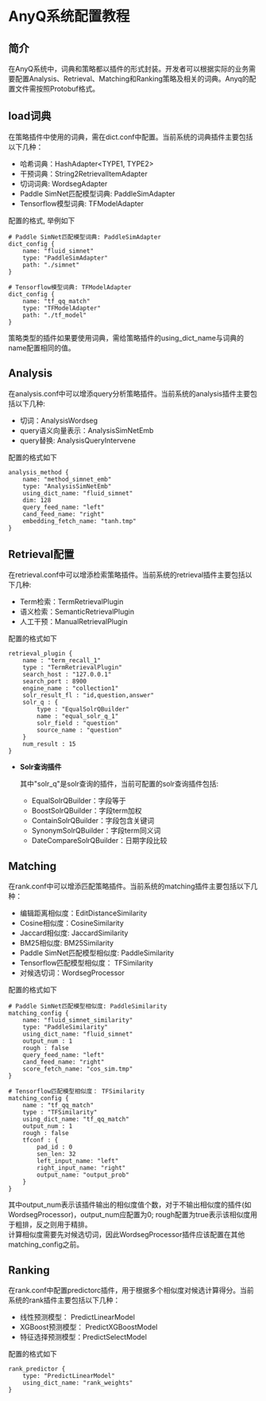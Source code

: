 # AnyQ系统配置教程

## 简介
在AnyQ系统中，词典和策略都以插件的形式封装。开发者可以根据实际的业务需要配置Analysis、Retrieval、Matching和Ranking策略及相关的词典。Anyq的配置文件需按照Protobuf格式。

## load词典

在策略插件中使用的词典，需在dict.conf中配置。当前系统的词典插件主要包括以下几种：   
* 哈希词典：HashAdapter<TYPE1, TYPE2>   
* 干预词典：String2RetrievalItemAdapter   
* 切词词典: WordsegAdapter   
* Paddle SimNet匹配模型词典: PaddleSimAdapter 
* Tensorflow模型词典: TFModelAdapter   

配置的格式, 举例如下

```
# Paddle SimNet匹配模型词典: PaddleSimAdapter
dict_config {
    name: "fluid_simnet"
    type: "PaddleSimAdapter"
    path: "./simnet"
}

# Tensorflow模型词典: TFModelAdapter
dict_config {
    name: "tf_qq_match"
    type: "TFModelAdapter"
    path: "./tf_model"
}
```

策略类型的插件如果要使用词典，需给策略插件的using_dict_name与词典的name配置相同的值。

## Analysis

在analysis.conf中可以增添query分析策略插件。当前系统的analysis插件主要包括以下几种:   
* 切词：AnalysisWordseg   
* query语义向量表示：AnalysisSimNetEmb   
* query替换: AnalysisQueryIntervene   

配置的格式如下

```
analysis_method {
    name: "method_simnet_emb"
    type: "AnalysisSimNetEmb"
    using_dict_name: "fluid_simnet"
    dim: 128
    query_feed_name: "left" 
    cand_feed_name: "right" 
    embedding_fetch_name: "tanh.tmp"
}
```

## Retrieval配置
在retrieval.conf中可以增添检索策略插件。当前系统的retrieval插件主要包括以下几种:   
* Term检索：TermRetrievalPlugin   
* 语义检索：SemanticRetrievalPlugin   
* 人工干预：ManualRetrievalPlugin   

配置的格式如下

```
retrieval_plugin {
    name : "term_recall_1"
    type : "TermRetrievalPlugin"
    search_host : "127.0.0.1"
    search_port : 8900
    engine_name : "collection1"
    solr_result_fl : "id,question,answer"
    solr_q : {
        type : "EqualSolrQBuilder"
        name : "equal_solr_q_1"
        solr_field : "question"
        source_name : "question"
    }
    num_result : 15
}
```

- **Solr查询插件**

    其中"solr_q"是solr查询的插件，当前可配置的solr查询插件包括:   
    * EqualSolrQBuilder：字段等于   
    * BoostSolrQBuilder：字段term加权   
    * ContainSolrQBuilder：字段包含关键词   
    * SynonymSolrQBuilder：字段term同义词   
    * DateCompareSolrQBuilder：日期字段比较   

## Matching
在rank.conf中可以增添匹配策略插件。当前系统的matching插件主要包括以下几种：   
* 编辑距离相似度：EditDistanceSimilarity   
* Cosine相似度：CosineSimilarity   
* Jaccard相似度: JaccardSimilarity   
* BM25相似度: BM25Similarity   
* Paddle SimNet匹配模型相似度: PaddleSimilarity   
* Tensorflow匹配模型相似度： TFSimilarity   
* 对候选切词：WordsegProcessor   

配置的格式如下

```
# Paddle SimNet匹配模型相似度: PaddleSimilarity
matching_config {
    name: "fluid_simnet_similarity"
    type: "PaddleSimilarity"
    using_dict_name: "fluid_simnet"
    output_num : 1
    rough : false 
    query_feed_name: "left" 
    cand_feed_name: "right" 
    score_fetch_name: "cos_sim.tmp"
}

# Tensorflow匹配模型相似度： TFSimilarity
matching_config {
    name : "tf_qq_match"
    type : "TFSimilarity"
    using_dict_name: "tf_qq_match"
    output_num : 1
    rough : false
    tfconf : {
        pad_id : 0
        sen_len: 32
        left_input_name: "left"
        right_input_name: "right"
        output_name: "output_prob"
    }
}
```

其中output_num表示该插件输出的相似度值个数，对于不输出相似度的插件(如WordsegProcessor)，output_num应配置为0; rough配置为true表示该相似度用于粗排，反之则用于精排。   
计算相似度需要先对候选切词，因此WordsegProcessor插件应该配置在其他matching_config之前。

## Ranking
在rank.conf中配置predictorc插件，用于根据多个相似度对候选计算得分。当前系统的rank插件主要包括以下几种：    
* 线性预测模型： PredictLinearModel    
* XGBoost预测模型： PredictXGBoostModel    
* 特征选择预测模型：PredictSelectModel    

配置的格式如下

```
rank_predictor {
    type: "PredictLinearModel"
    using_dict_name: "rank_weights"
}
```

